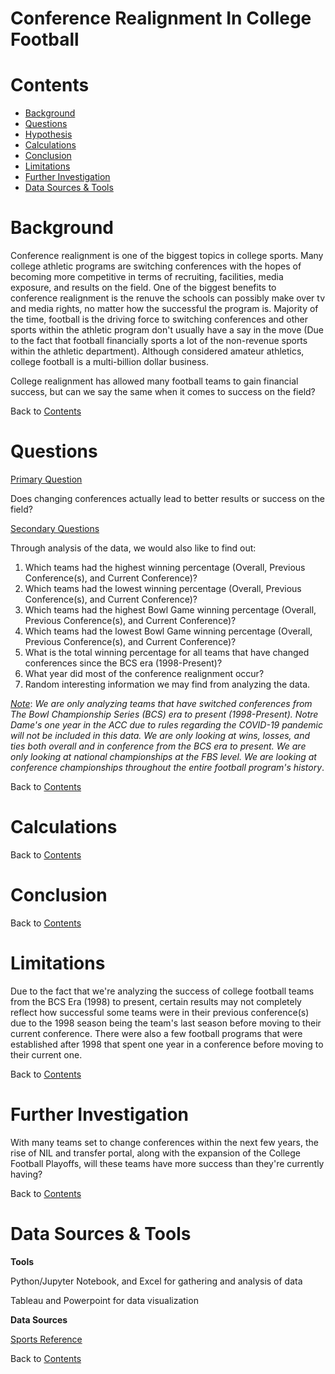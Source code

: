 # Conference Realignment In College Football

# Contents
* [Background](#Header)
* [Questions](#Header)
* [Hypothesis](#Header)
* [Calculations](#Header)
* [Conclusion](#Header)
* [Limitations](#Header)
* [Further Investigation](#Header)
* [Data Sources & Tools](#Header)

# Background

Conference realignment is one of the biggest topics in college sports. Many college athletic programs are switching conferences with the hopes of becoming more competitive in terms of recruiting, facilities, media exposure, and results on the field. One of the biggest benefits to conference realignment is the renuve the schools can possibly make over tv and media rights, no matter how the successful the program is. Majority of the time, football is the driving force to switching conferences and other sports within the athletic program don't usually have a say in the move (Due to the fact that football financially sports a lot of the non-revenue sports within the athletic department). Although considered amateur athletics, college football is a multi-billion dollar business.

College realignment has allowed many football teams to gain financial success, but can we say the same when it comes to success on the field?

Back to [Contents](#Header)

# Questions

<u>Primary Question</u>

Does changing conferences actually lead to better results or success on the field?


<u>Secondary Questions</u>

Through analysis of the data, we would also like to find out:

1. Which teams had the highest winning percentage (Overall, Previous Conference(s), and Current Conference)?
2. Which teams had the lowest winning percentage (Overall, Previous Conference(s), and Current Conference)?
3. Which teams had the highest Bowl Game winning percentage (Overall, Previous Conference(s), and Current Conference)?
4. Which teams had the lowest Bowl Game winning percentage (Overall, Previous Conference(s), and Current Conference)?
5. What is the total winning percentage for all teams that have changed conferences since the BCS era (1998-Present)?
6. What year did most of the conference realignment occur?
7. Random interesting information we may find from analyzing the data.

<u>*Note*</u>: *We are only analyzing teams that have switched conferences from The Bowl Championship Series (BCS) era to present (1998-Present). Notre Dame's one year in the ACC due to rules regarding the COVID-19 pandemic will not be included in this data. We are only looking at wins, losses, and ties both overall and in conference from the BCS era to present. We are only looking at national championships at the FBS level. We are looking at conference championships throughout the entire football program's history*.

Back to [Contents](#Header)

# Calculations

Back to [Contents](#Header)

# Conclusion

Back to [Contents](#Header)

# Limitations

Due to the fact that we're analyzing the success of college football teams from the BCS Era (1998) to present, certain results may not completely reflect how successful some teams were in their previous conference(s) due to the 1998 season being the team's last season before moving to their current conference. There were also a few football programs that were established after 1998 that spent one year in a conference before moving to their current one.

Back to [Contents](#Header)


# Further Investigation

With many teams set to change conferences within the next few years, the rise of NIL and transfer portal, along with the expansion of the College Football Playoffs, will these teams have more success than they're currently having?

Back to [Contents](#Header)

# Data Sources & Tools

**Tools**

Python/Jupyter Notebook, and Excel for gathering and analysis of data

Tableau and Powerpoint for data visualization

**Data Sources**

[Sports Reference](https://www.sports-reference.com/cfb/)

Back to [Contents](#Header)